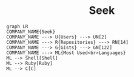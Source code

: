 <h1 align="center">Seek</h1>

```mermaid
graph LR
COMPANY_NAME{Seek}
COMPANY_NAME ---> U{Users} ---> UN[2]
COMPANY_NAME ---> R{Repositories} ---> RN[14]
COMPANY_NAME ---> G{Gists} ---> GN[122]
COMPANY_NAME ---> ML{Most Used<br>Languages}
ML --> Shell[Shell]
ML --> Ruby[Ruby]
ML --> C[C]
```
